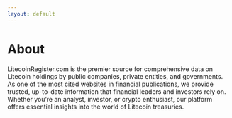 ```yaml
---
layout: default
---
```


# About

LitecoinRegister.com is the premier source for comprehensive data on Litecoin holdings by public companies, private entities, and governments. As one of the most cited websites in financial publications, we provide trusted, up-to-date information that financial leaders and investors rely on. Whether you’re an analyst, investor, or crypto enthusiast, our platform offers essential insights into the world of Litecoin treasuries.

<!--<p>Our data has been featured in articles by Investopedia, River, Investing News, Seeking Alpha, CriptoNoticias, Blocktrainer, CCN, CoinDesk, Yahoo Finance, BizNews, The Street, RBC, Bitcoin Magazine, and The New York Times.</p> -->

